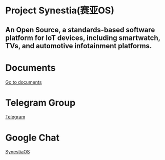 # Project Synestia(赛亚OS)
## An Open Source, a standards-based software platform for IoT devices, including smartwatch, TVs, and automotive infotainment platforms.

# Documents
[Go to documents](https://github.com/SynestiaOS/Documentation)

# Telegram Group
[Telegram](https://t.me/synestiaos)

# Google Chat
[SynestiaOS](https://chat.google.com/u/1/room/AAAAFwvh97I)

